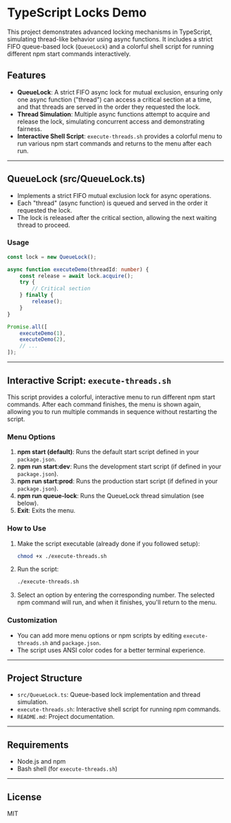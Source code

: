 # TypeScript Locks Demo

This project demonstrates advanced locking mechanisms in TypeScript, simulating thread-like behavior using async functions. It includes a strict FIFO queue-based lock (`QueueLock`) and a colorful shell script for running different npm start commands interactively.

## Features

- **QueueLock**: A strict FIFO async lock for mutual exclusion, ensuring only one async function ("thread") can access a critical section at a time, and that threads are served in the order they requested the lock.
- **Thread Simulation**: Multiple async functions attempt to acquire and release the lock, simulating concurrent access and demonstrating fairness.
- **Interactive Shell Script**: `execute-threads.sh` provides a colorful menu to run various npm start commands and returns to the menu after each run.

---

## QueueLock (src/QueueLock.ts)

- Implements a strict FIFO mutual exclusion lock for async operations.
- Each "thread" (async function) is queued and served in the order it requested the lock.
- The lock is released after the critical section, allowing the next waiting thread to proceed.

### Usage

```typescript
const lock = new QueueLock();

async function executeDemo(threadId: number) {
    const release = await lock.acquire();
    try {
        // Critical section
    } finally {
        release();
    }
}

Promise.all([
    executeDemo(1),
    executeDemo(2),
    // ...
]);
```

---

## Interactive Script: `execute-threads.sh`

This script provides a colorful, interactive menu to run different npm start commands. After each command finishes, the menu is shown again, allowing you to run multiple commands in sequence without restarting the script.

### Menu Options

1. **npm start (default)**: Runs the default start script defined in your `package.json`.
2. **npm run start:dev**: Runs the development start script (if defined in your `package.json`).
3. **npm run start:prod**: Runs the production start script (if defined in your `package.json`).
4. **npm run queue-lock**: Runs the QueueLock thread simulation (see below).
5. **Exit**: Exits the menu.

### How to Use

1. Make the script executable (already done if you followed setup):
   ```bash
   chmod +x ./execute-threads.sh
   ```
2. Run the script:
   ```bash
   ./execute-threads.sh
   ```
3. Select an option by entering the corresponding number. The selected npm command will run, and when it finishes, you'll return to the menu.

### Customization
- You can add more menu options or npm scripts by editing `execute-threads.sh` and `package.json`.
- The script uses ANSI color codes for a better terminal experience.

---

## Project Structure

- `src/QueueLock.ts`: Queue-based lock implementation and thread simulation.
- `execute-threads.sh`: Interactive shell script for running npm commands.
- `README.md`: Project documentation.

---

## Requirements
- Node.js and npm
- Bash shell (for `execute-threads.sh`)

---

## License
MIT
